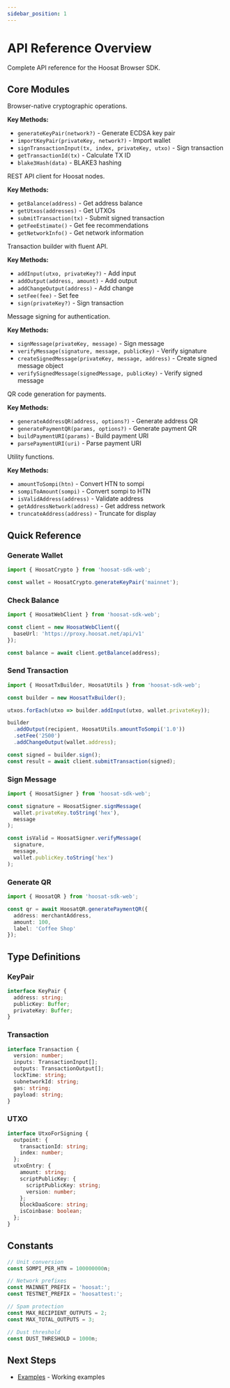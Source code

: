 ```yaml
---
sidebar_position: 1
---
```


# API Reference Overview

Complete API reference for the Hoosat Browser SDK.

## Core Modules


Browser-native cryptographic operations.

**Key Methods:**
- `generateKeyPair(network?)` - Generate ECDSA key pair
- `importKeyPair(privateKey, network?)` - Import wallet
- `signTransactionInput(tx, index, privateKey, utxo)` - Sign transaction
- `getTransactionId(tx)` - Calculate TX ID
- `blake3Hash(data)` - BLAKE3 hashing


REST API client for Hoosat nodes.

**Key Methods:**
- `getBalance(address)` - Get address balance
- `getUtxos(addresses)` - Get UTXOs
- `submitTransaction(tx)` - Submit signed transaction
- `getFeeEstimate()` - Get fee recommendations
- `getNetworkInfo()` - Get network information


Transaction builder with fluent API.

**Key Methods:**
- `addInput(utxo, privateKey?)` - Add input
- `addOutput(address, amount)` - Add output
- `addChangeOutput(address)` - Add change
- `setFee(fee)` - Set fee
- `sign(privateKey?)` - Sign transaction


Message signing for authentication.

**Key Methods:**
- `signMessage(privateKey, message)` - Sign message
- `verifyMessage(signature, message, publicKey)` - Verify signature
- `createSignedMessage(privateKey, message, address)` - Create signed message object
- `verifySignedMessage(signedMessage, publicKey)` - Verify signed message


QR code generation for payments.

**Key Methods:**
- `generateAddressQR(address, options?)` - Generate address QR
- `generatePaymentQR(params, options?)` - Generate payment QR
- `buildPaymentURI(params)` - Build payment URI
- `parsePaymentURI(uri)` - Parse payment URI


Utility functions.

**Key Methods:**
- `amountToSompi(htn)` - Convert HTN to sompi
- `sompiToAmount(sompi)` - Convert sompi to HTN
- `isValidAddress(address)` - Validate address
- `getAddressNetwork(address)` - Get address network
- `truncateAddress(address)` - Truncate for display

## Quick Reference

### Generate Wallet

```typescript
import { HoosatCrypto } from 'hoosat-sdk-web';

const wallet = HoosatCrypto.generateKeyPair('mainnet');
```

### Check Balance

```typescript
import { HoosatWebClient } from 'hoosat-sdk-web';

const client = new HoosatWebClient({
  baseUrl: 'https://proxy.hoosat.net/api/v1'
});

const balance = await client.getBalance(address);
```

### Send Transaction

```typescript
import { HoosatTxBuilder, HoosatUtils } from 'hoosat-sdk-web';

const builder = new HoosatTxBuilder();

utxos.forEach(utxo => builder.addInput(utxo, wallet.privateKey));

builder
  .addOutput(recipient, HoosatUtils.amountToSompi('1.0'))
  .setFee('2500')
  .addChangeOutput(wallet.address);

const signed = builder.sign();
const result = await client.submitTransaction(signed);
```

### Sign Message

```typescript
import { HoosatSigner } from 'hoosat-sdk-web';

const signature = HoosatSigner.signMessage(
  wallet.privateKey.toString('hex'),
  message
);

const isValid = HoosatSigner.verifyMessage(
  signature,
  message,
  wallet.publicKey.toString('hex')
);
```

### Generate QR

```typescript
import { HoosatQR } from 'hoosat-sdk-web';

const qr = await HoosatQR.generatePaymentQR({
  address: merchantAddress,
  amount: 100,
  label: 'Coffee Shop'
});
```

## Type Definitions

### KeyPair

```typescript
interface KeyPair {
  address: string;
  publicKey: Buffer;
  privateKey: Buffer;
}
```

### Transaction

```typescript
interface Transaction {
  version: number;
  inputs: TransactionInput[];
  outputs: TransactionOutput[];
  lockTime: string;
  subnetworkId: string;
  gas: string;
  payload: string;
}
```

### UTXO

```typescript
interface UtxoForSigning {
  outpoint: {
    transactionId: string;
    index: number;
  };
  utxoEntry: {
    amount: string;
    scriptPublicKey: {
      scriptPublicKey: string;
      version: number;
    };
    blockDaaScore: string;
    isCoinbase: boolean;
  };
}
```

## Constants

```typescript
// Unit conversion
const SOMPI_PER_HTN = 100000000n;

// Network prefixes
const MAINNET_PREFIX = 'hoosat:';
const TESTNET_PREFIX = 'hoosattest:';

// Spam protection
const MAX_RECIPIENT_OUTPUTS = 2;
const MAX_TOTAL_OUTPUTS = 3;

// Dust threshold
const DUST_THRESHOLD = 1000n;
```

## Next Steps

- [Examples](../examples) - Working examples
